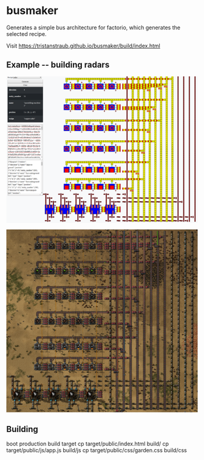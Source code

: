 # busmaker

Generates a simple bus architecture for factorio, which
generates the selected recipe.

Visit https://tristanstraub.github.io/busmaker/build/index.html

## Example -- building radars

![Image of factory generation](resources/busmaker-example.png)

![Image of factory generating radars](resources/radar-factory-example.png)

## Building

boot production build target
cp target/public/index.html build/
cp target/public/js/app.js build/js
cp target/public/css/garden.css build/css



